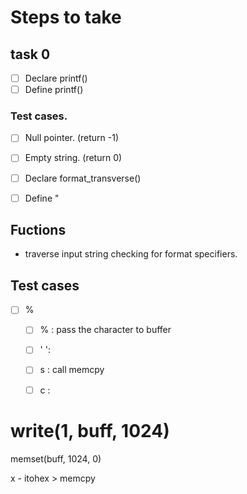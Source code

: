 # Steps to take

## task 0
- [ ] Declare printf()
- [ ] Define printf()
### Test cases.
- [ ] Null pointer. (return -1)
- [ ] Empty string. (return 0)

- [ ] Declare format_transverse()
- [ ] Define "
## Fuctions
* traverse input string checking for format specifiers.
## Test cases
- [ ] %
	- [ ] % : pass the character to buffer
	- [ ] ' ': 
	- [ ] s : call memcpy
	- [ ] c : 


# write(1, buff, 1024)
memset(buff, 1024, 0)

x - itohex > memcpy
